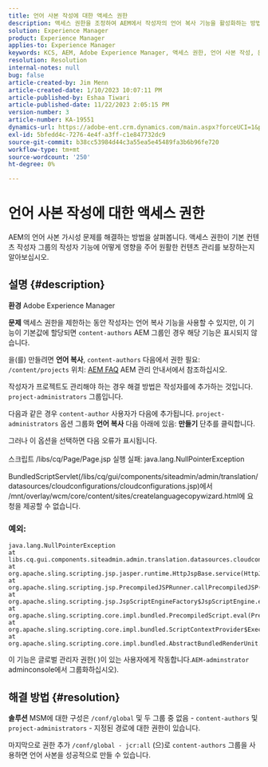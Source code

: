 ```yaml
---
title: 언어 사본 작성에 대한 액세스 권한
description: 액세스 권한을 조정하여 AEM에서 작성자의 언어 복사 기능을 활성화하는 방법을 알아봅니다.
solution: Experience Manager
product: Experience Manager
applies-to: Experience Manager
keywords: KCS, AEM, Adobe Experience Manager, 액세스 권한, 언어 사본 작성, 문제 해결
resolution: Resolution
internal-notes: null
bug: false
article-created-by: Jim Menn
article-created-date: 1/10/2023 10:07:11 PM
article-published-by: Eshaa Tiwari
article-published-date: 11/22/2023 2:05:15 PM
version-number: 3
article-number: KA-19551
dynamics-url: https://adobe-ent.crm.dynamics.com/main.aspx?forceUCI=1&pagetype=entityrecord&etn=knowledgearticle&id=ded6421c-3391-ed11-aad1-6045bd006b4b
exl-id: 5bfedd4c-7276-4e4f-a3ff-c1e847732dc9
source-git-commit: b38cc53984d44c3a55ea5e45489fa3b6b96fe720
workflow-type: tm+mt
source-wordcount: '250'
ht-degree: 0%

---
```


# 언어 사본 작성에 대한 액세스 권한


AEM의 언어 사본 가시성 문제를 해결하는 방법을 살펴봅니다. 액세스 권한이 기본 컨텐츠 작성자 그룹의 작성자 기능에 어떻게 영향을 주어 원활한 컨텐츠 관리를 보장하는지 알아보십시오.

## 설명 {#description}


<b>환경</b>
Adobe Experience Manager

<b>문제</b>
액세스 권한을 제한하는 동안 작성자는 언어 복사 기능을 사용할 수 있지만, 이 기능이 기본값에 할당되면 `content-authors` AEM 그룹인 경우 해당 기능은 표시되지 않습니다.

을(를) 만들려면 <b>언어 복사</b>, `content-authors` 다음에서 권한 필요: `/content/projects` 위치: [AEM FAQ](https://experienceleague.adobe.com/docs/experience-manager-65/administering/introduction/aem-faqs.html?lang=en) AEM 관리 안내서에서 참조하십시오.

작성자가 프로젝트도 관리해야 하는 경우 해결 방법은 작성자를에 추가하는 것입니다. `project-administrators` 그룹입니다.

다음과 같은 경우 `content-author` 사용자가 다음에 추가됩니다. `project-administrators` 옵션 그룹화 <b>언어 복사</b> 다음 아래에 있음: <b>만들기</b> 단추를 클릭합니다.

그러나 이 옵션을 선택하면 다음 오류가 표시됩니다.
<br><br>스크립트 /libs/cq/Page/Page.jsp 실행 실패: java.lang.NullPointerException<br><br>
BundledScriptServlet(/libs/cq/gui/components/siteadmin/admin/translation/datasources/cloudconfigurations/cloudconfigurations.jsp)에서 /mnt/overlay/wcm/core/content/sites/createlanguagecopywizard.html에 요청을 제공할 수 없습니다.

### 예외:


```
java.lang.NullPointerException
at libs.cq.gui.components.siteadmin.admin.translation.datasources.cloudconfigurations.cloudconfigurations__002e__jsp._jspService(cloudconfigurations__002e__jsp.java:183)
at org.apache.sling.scripting.jsp.jasper.runtime.HttpJspBase.service(HttpJspBase.java:70)
at org.apache.sling.scripting.jsp.PrecompiledJSPRunner.callPrecompiledJSP(PrecompiledJSPRunner.java:72)
at org.apache.sling.scripting.jsp.JspScriptEngineFactory$JspScriptEngine.eval(JspScriptEngineFactory.java:583)
at org.apache.sling.scripting.core.impl.bundled.PrecompiledScript.eval(PrecompiledScript.java:56)
at org.apache.sling.scripting.core.impl.bundled.ScriptContextProvider$ExecutableContext.eval(ScriptContextProvider.java:170)
at org.apache.sling.scripting.core.impl.bundled.AbstractBundledRenderUnit.eval(AbstractBundledRenderUnit.java:135)
```


이 기능은 글로벌 관리자 권한( )이 있는 사용자에게 작동합니다.`AEM-adminstrator` adminconsole에서 그룹화하십시오).


## 해결 방법 {#resolution}


<b>솔루션</b>
MSM에 대한 구성은 `/conf/global` 및 두 그룹 중 없음 - `content-authors` 및 `project-administrators` - 지정된 경로에 대한 권한이 있습니다.

마지막으로 권한 추가 `/conf/global - jcr:all` (으)로 `content-authors` 그룹을 사용하면 언어 사본을 성공적으로 만들 수 있습니다.
